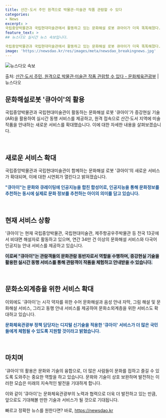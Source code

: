 ```yaml
---
title: 산간·도서 주민 원격으로 박물관·미술관 작품 관람할 수 있다
categories:
- News
excerpt: >
국립중앙박물관과 국립현대미술관에서 활동하고 있는 문화해설 로봇 큐아이가 더욱 똑똑해졌다. 증강현실 기술(AR…
feature_text: >
## 뉴스다오 실시간 뉴스 속보입니다.

국립중앙박물관과 국립현대미술관에서 활동하고 있는 문화해설 로봇 큐아이가 더욱 똑똑해졌다. 증강현실 기술(AR…
image: 'https://newsdao.kr/res/images/meta/newsdao_breakingnews.jpg'
---
```


![뉴스다오 속보](https://newsdao.kr/res/images/meta/newsdao_breakingnews.jpg)

<p>출처: <a href="https://newsdao.kr/3099" rel="dofollow">산간·도서 주민, 원격으로 박물관·미술관 작품 관람할 수 있다 - 문화체육관광부</a> | 뉴스다오</p>

<h2>문화해설로봇 '큐아이'의 활용</h2>

국립중앙박물관과 국립현대미술관이 활동하는 문화해설 로봇 '큐아이'가 증강현실 기술(AR)을 활용하여 실시간 동행 서비스를 제공하고, 원격 접속으로 산간·도서 지역에 미술작품을 안내하는 새로운 서비스를 확대했습니다. 이에 대한 자세한 내용을 살펴보겠습니다.

<p data-ke-size="size16">&nbsp;</p>

<h2>새로운 서비스 확대</h2>
국립중앙박물관과 국립현대미술관이 함께하는 문화해설 로봇 '큐아이'의 새로운 서비스가 확대되며, 이에 대한 시연회가 열린다고 밝혀졌습니다.

<b><span style="color: #1a5490;">"큐아이"는 문화와 큐레이팅에 인공지능을 합친 합성어로, 인공지능을 통해 문화정보를 추천하는 동시에 실제로 문화 정보를 추천하는 아이의 의미를 담고 있습니다.</span></b>

<p data-ke-size="size16">&nbsp;</p>

<h2>현재 서비스 상황</h2>
'큐아이'는 현재 국립중앙박물관, 국립현대미술관, 제주항공우주박물관 등 전국 13곳에서 비대면 해설자로 활동하고 있으며, 연간 34만 건 이상의 문화해설 서비스와 다국어 인공지능 안내 서비스를 제공하고 있습니다.

<b><span style="background-color: #21538527;">이로써 "큐아이"는 관람객들의 문화관람 동반자로서 역할을 수행하며, 증강현실 기술을 활용한 실시간 동행 서비스를 통해 관람객이 작품을 체험하고 안내받을 수 있습니다.</span></b>

<p data-ke-size="size16">&nbsp;</p>

<h2>문화소외계층을 위한 서비스 확대</h2>
이외에도 '큐아이'는 시각 약자를 위한 수어 문화해설과 음성 안내 자막, 그림 해설 및 문화해설 서비스, 그리고 동행 안내 서비스를 제공하여 문화소외계층을 위한 서비스도 확대하고 있습니다.

<b><span style="color: #1a5490;">문화체육관광부 정책 담당자는 디지털 신기술을 적용한 '큐아이' 서비스가 더 많은 국민들에게 체험될 수 있도록 지원할 것이라고 밝혔습니다.</span></b>

<p data-ke-size="size16">&nbsp;</p>

<h2>마치며</h2>
'큐아이'의 활용은 문화와 기술의 융합으로, 더 많은 사람들이 문화를 접하고 즐길 수 있도록 도와주는 중요한 역할을 하고 있습니다. 문화와 기술이 상호 보완하며 발전하는 이러한 모습은 미래의 지속적인 발전을 기대하게 합니다.

이와 같이 '큐아이'는 문화체육관광부의 노력과 협력으로 더욱 더 발전하고 있는 만큼, 앞으로도 기대해볼 만한 기술과 서비스가 될 것으로 기대됩니다. 

빠르고 정확한 뉴스를 원한다면? 바로, <a href="https://newsdao.kr" rel="dofollow">https://newsdao.kr</a>


    
